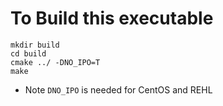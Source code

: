 # To Build this executable
```
mkdir build
cd build
cmake ../ -DNO_IPO=T
make
```
- Note `DNO_IPO` is needed for CentOS and REHL 
